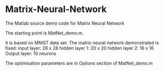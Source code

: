 # Matrix-Neural-Network
The Matlab source demo code for Matrix Neural Network

The starting point is MatNet_demo.m. 

It is based on MNIST data set. 
The matrix neural network demonstrated is fixed: 
input layer: 28 x 28
hidden layer 1: 20 x 20
hidden layer 2: 16 x 16
Output layer: 10 neurons

The optimisation parameters are in Options section of MatNet_demo.m
